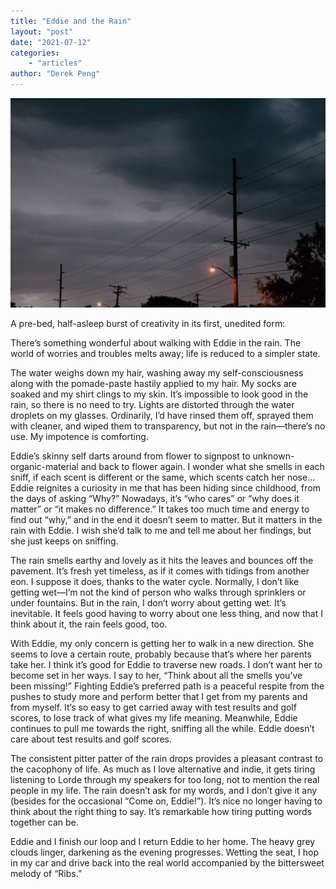 ```yaml
---
title: "Eddie and the Rain"
layout: "post"
date: "2021-07-12"
categories: 
    - "articles"
author: "Derek Peng"
---
```


![clouds](/images/clouds1.jpg)

A pre-bed, half-asleep burst of creativity in its first, unedited form:

There’s something wonderful about walking with Eddie in the rain. The world of worries and troubles melts away; life is reduced to a simpler state.

The water weighs down my hair, washing away my self-consciousness along with the pomade-paste hastily applied to my hair. My socks are soaked and my shirt clings to my skin. It’s impossible to look good in the rain, so there is no need to try. Lights are distorted through the water droplets on my glasses. Ordinarily, I’d have rinsed them off, sprayed them with cleaner, and wiped them to transparency, but not in the rain—there’s no use. My impotence is comforting.

Eddie’s skinny self darts around from flower to signpost to unknown-organic-material and back to flower again. I wonder what she smells in each sniff, if each scent is different or the same, which scents catch her nose… Eddie reignites a curiosity in me that has been hiding since childhood, from the days of asking “Why?” Nowadays, it’s “who cares” or “why does it matter” or “it makes no difference.” It takes too much time and energy to find out “why,” and in the end it doesn’t seem to matter. But it matters in the rain with Eddie. I wish she’d talk to me and tell me about her findings, but she just keeps on sniffing.

The rain smells earthy and lovely as it hits the leaves and bounces off the pavement. It’s fresh yet timeless, as if it comes with tidings from another eon. I suppose it does, thanks to the water cycle. Normally, I don’t like getting wet—I’m not the kind of person who walks through sprinklers or under fountains. But in the rain, I don’t worry about getting wet. It’s inevitable. It feels good having to worry about one less thing, and now that I think about it, the rain feels good, too.

With Eddie, my only concern is getting her to walk in a new direction. She seems to love a certain route, probably because that’s where her parents take her. I think it’s good for Eddie to traverse new roads. I don’t want her to become set in her ways. I say to her, “Think about all the smells you’ve been missing!” Fighting Eddie’s preferred path is a peaceful respite from the pushes to study more and perform better that I get from my parents and from myself. It’s so easy to get carried away with test results and golf scores, to lose track of what gives my life meaning. Meanwhile, Eddie continues to pull me towards the right, sniffing all the while. Eddie doesn’t care about test results and golf scores.

The consistent pitter patter of the rain drops provides a pleasant contrast to the cacophony of life. As much as I love alternative and indie, it gets tiring listening to Lorde through my speakers for too long, not to mention the real people in my life. The rain doesn’t ask for my words, and I don’t give it any (besides for the occasional “Come on, Eddie!”). It’s nice no longer having to think about the right thing to say. It’s remarkable how tiring putting words together can be.

Eddie and I finish our loop and I return Eddie to her home. The heavy grey clouds linger, darkening as the evening progresses. Wetting the seat, I hop in my car and drive back into the real world accompanied by the bittersweet melody of “Ribs.”